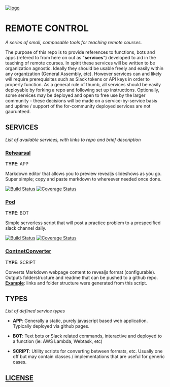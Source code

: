 [![logo](https://github.com/mottaquikarim/remotecontrol/raw/master/assets/remote-control.png?raw=true)](https://github.com/mottaquikarim/remotecontrol/blob/master/assets/remote-control_attribution.md)

# REMOTE CONTROL

*A series of small, composable tools for teaching remote courses.*

The purpose of this repo is to provide references to functions, bots and apps (refered to from here on out as "**services**") developed to aid in the teaching of remote courses. In spirit these services will be written to be organization agnostic. Ideally they should be usable freely and easily within any organization (General Assembly, etc). However services can and likely will require prerequisites such as Slack tokens or API keys in order to properly function. As a general rule of thumb, all services should be easily deployable by forking a repo and following set up instructions. Optionally, some services may be deployed and open to free use by the larger community - these decisions will be made on a service-by-service basis and uptime / support of the for-community deployed services are not gaurunteed.

## SERVICES

*List of available services, with links to repo and brief description*

### [Rehearsal](https://github.com/mottaquikarim/rehearsal)
**TYPE**: APP

Markdown editor that allows you to preview revealjs slideshows as you go. Super simple; copy and paste markdown to whereever needed once done.

[![Build Status](https://travis-ci.org/mottaquikarim/rehearsal.svg?branch=master)](https://travis-ci.org/mottaquikarim/rehearsal) [![Coverage Status](https://coveralls.io/repos/github/mottaquikarim/rehearsal/badge.svg?branch=master)](https://coveralls.io/github/mottaquikarim/rehearsal?branch=master)


### [Pod](https://github.com/mottaquikarim/pod)
**TYPE**: BOT

Simple serverless script that will post a practice problem to a prespecified slack channel daily.

[![Build Status](https://travis-ci.org/mottaquikarim/pod.svg?branch=master)](https://travis-ci.org/mottaquikarim/pod) [![Coverage Status](https://coveralls.io/repos/github/mottaquikarim/pod/badge.svg?branch=master&foo=bar)](https://coveralls.io/github/mottaquikarim/pod?branch=master)


### [ContnetConverter](https://github.com/mottaquikarim/contentconverter)
**TYPE**: SCRIPT

Converts Markdown webpage content to revealjs format (configurable). Outputs folderstructure and readme that can be pushed to a github repo. **[Example](https://github.com/mottaquikarim/FEWDRemote)**: links and folder structure were generated from this script.

## TYPES

*List of defined service types*

* **APP**: Generally a static, purely javascript based web application. Typically deployed via github pages.

* **BOT**: Text bots or Slack related commands, interactive and deployed to a function (ie: AWS Lambda, Webtask, etc)

* **SCRIPT**: Utility scripts for converting between formats, etc. Usually one off but may contain classes / implementations that are useful for generic cases.

## [LICENSE](https://github.com/mottaquikarim/remotecontrol/blob/master/LICENSE)

